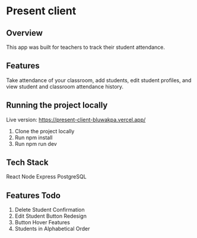 # Present client

## Overview
This app was built for teachers to track their student attendance.

## Features
Take attendance of your classroom, add students, edit student profiles, and view student and classroom attendance history.

## Running the project locally
Live version: https://present-client-bluwakpa.vercel.app/

1. Clone the project locally
2. Run npm install
3. Run npm run dev

## Tech Stack
React
Node
Express
PostgreSQL

## Features Todo
1. Delete Student Confirmation
2. Edit Student Button Redesign
3. Button Hover Features
4. Students in Alphabetical Order